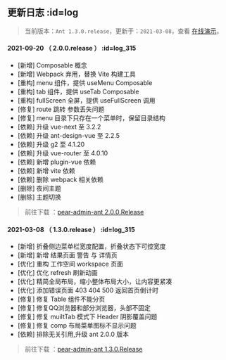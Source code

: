 ## 更新日志   :id=log

> 当前版本：`Ant 1.3.0.release`，更新于：`2021-03-08`，查看 [在线演示](http://ant.pearadmin.com)。

#### 2021-09-20 （ 2.0.0.release ）   :id=log_315

- [新增] Composable 概念
- [新增] Webpack 弃用，替换 Vite 构建工具
- [重构] menu 组件，提供 useMenu Composable
- [重构] tab 组件，提供 useTab Composable
- [重构] fullScreen 全屏，提供 useFullScreen 调用
- [修复] route 跳转 参数丢失问题
- [修复] menu 目录下只存在一个菜单时，保留目录结构
- [依赖] 升级 vue-next 至 3.2.2
- [依赖] 升级 ant-design-vue 至 2.2.5
- [依赖] 升级 g2 至 4.1.20
- [依赖] 升级 vue-router 至 4.0.10
- [依赖] 新增 plugin-vue 依赖
- [依赖] 新增 vite 依赖
- [依赖] 删除 webpack 相关依赖
- [删除] 夜间主题
- [删除] 主题切换

> 前往下载 ：[pear-admin-ant 2.0.0.Release](https://gitee.com/pear-admin/pear-admin-ant/releases/2.0.0)

#### 2021-03-08 （ 1.3.0.release ）   :id=log_315

- [新增] 折叠侧边菜单栏宽度配置，折叠状态下可控宽度
- [新增] 新增 结果页面 警告 与 详情页
- [优化] 重构 工作空间 workspace 页面
- [优化] 优化 refresh 刷新动画
- [优化] 精简全局布局，缩小整体布局大小，让内容更紧凑
- [优化] 添加错误页面 403 404 500 返回首页倒计时
- [修复] 修复 Table 组件不能分页
- [修复] 修复QQ浏览器和部分浏览器，头部不固定
- [修复] 修复 muiltTab 模式下 Header 阴影覆盖问题
- [修复] 修复 comp 布局菜单图标不显示问题
- [依赖] 排除无关引用,升级 ant 2.0.0 版本

> 前往下载 ：[pear-admin-ant 1.3.0.Release](https://gitee.com/pear-admin/pear-admin-ant/releases/1.3.0.RELEASE)